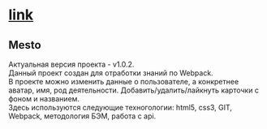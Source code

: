 # [link](https://oximon.github.io/mesto/)  
## Mesto  
Актуальная версия проекта - v1.0.2.  
Данный проект создан для отработки знаний по Webpack.  
В проекте можно изменить данные о пользователе, а конкретнее аватар, имя, род деятельности. Добавить/удалить/лайкнуть карточки с фоном и названием.  
Здесь используются следующие техногологии: html5, css3, GIT, Webpack, методология БЭМ, работа с api.
